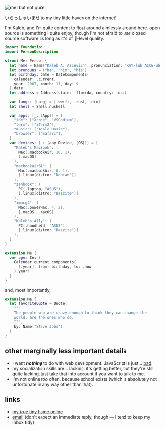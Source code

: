 ![me! but not quite.](https://github.com/user-attachments/assets/c0ce4e2a-13b0-4154-bcf9-27324a35bcf9 "me! but not quite.")

いらっしゃいませ to my tiny little haven on the internet!

I'm Kaleb, and I'm quite content to float around aimlessly around here. open source is something I quite enjoy, though I'm not afraid to _use_ closed source software as long as it's of 🍎-level quality.

```swift
import Foundation
import PersonDescription

struct Me: Person {
  let name = Name("Kaleb A. Ascevich", pronunciation: "KAY-lub AICE-uh-vitch")
  let pronouns = ("he", "him", "his")
  let birthday: Date = DateComponents(
    calendar: .current,
    year: 2007, month: 11, day: 9
  ).date!
  let address = Address(state: .florida, country: .usa)

  var langs: [Lang] = [.swift, .rust, .nix]
  let shell = Shell.nushell

  var apps: [_: [App]] = [
    "ide": ["Xcode", "VSCodium"],
    "term": ["iTerm2"],
    "music": ["Apple Music"],
    "browser": ["Safari"],
  ]
  var devices: [_: (any Device, [OS])] = [
    "Kaleb's MacBook": (
      Mac(.macbookAir, 10, 1),
      [.macOS]
    ),
    "macbookair61": (
      Mac(.macbookAir, 6, 1),
      [.linux(distro: "Debian")]
    ),
    "zenbook": (
      PC(.laptop, "ASUS"),
      [.linux(distro: "Bazzite")]
    ),
    "imacg4": (
      Mac(.powerMac, 4, 2),
      [.macOS, .macOS]
    ),
    "Kaleb's Ally": (
      PC(.handheld, "ASUS"),
      [.linux(distro: "Bazzite")]
    ),
  ]
}

extension Me {
  var age: Int {
    Calendar.current.components(
      [.year], from: birthday, to: .now
    ).year!
  }
}
```

and, most importantly,

```swift
extension Me {
  let favoriteQuote = Quote(
    """
    The people who are crazy enough to think they can change the
    world, are the ones who do.
    """,
    by: Name("Steve Jobs")
  )
}
```

## other marginally less important details

- I want **_nothing_** to do with web development. JavaScript is just… [bad](https://www.destroyallsoftware.com/talks/wat).
- my socialization skills are… lacking. it's getting better, but they're still quite lacking. just take that into account if you want to talk to me.
- I'm not online *too* often, because school exists (which is absolutely not unfortunate in any way other than that).

## links

- [my *true* tiny home online](https://kaascevich.github.io)
- [email](mailto:cloths-fringe0s@icloud.com) (don't expect an immediate reply, though — I tend to keep my inbox tidy)
